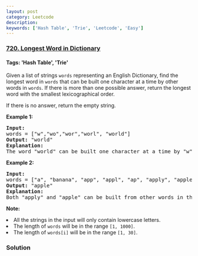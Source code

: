 ```yaml
---
layout: post
category: Leetcode
description: 
keywords: ['Hash Table', 'Trie', 'Leetcode', 'Easy']
---
```

### [720. Longest Word in Dictionary](https://leetcode.com/problems/longest-word-in-dictionary)

#### Tags: 'Hash Table', 'Trie'

<div class="content__u3I1 question-content__JfgR"><div><p>Given a list of strings <code>words</code> representing an English Dictionary, find the longest word in <code>words</code> that can be built one character at a time by other words in <code>words</code>.  If there is more than one possible answer, return the longest word with the smallest lexicographical order.</p>  If there is no answer, return the empty string.

<p><b>Example 1:</b><br/>
</p><pre><b>Input:</b> 
words = ["w","wo","wor","worl", "world"]
<b>Output:</b> "world"
<b>Explanation:</b> 
The word "world" can be built one character at a time by "w", "wo", "wor", and "worl".
</pre>
<p></p>
<p><b>Example 2:</b><br/>
</p><pre><b>Input:</b> 
words = ["a", "banana", "app", "appl", "ap", "apply", "apple"]
<b>Output:</b> "apple"
<b>Explanation:</b> 
Both "apply" and "apple" can be built from other words in the dictionary. However, "apple" is lexicographically smaller than "apply".
</pre>
<p></p>
<p><b>Note:</b>
</p><li>All the strings in the input will only contain lowercase letters.</li>
<li>The length of <code>words</code> will be in the range <code>[1, 1000]</code>.</li>
<li>The length of <code>words[i]</code> will be in the range <code>[1, 30]</code>.</li>
<p></p></div></div>

### Solution
